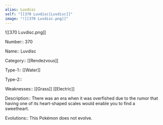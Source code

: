 ```yaml
---
alias: Luvdisc
self: "[[370 Luvdisc|Luvdisc]]"
image: "![[370 Luvdisc.png]]"
---
```


![[370 Luvdisc.png]]


Number:: 370

Name:: Luvdisc

Category:: [[Rendezvous]]

Type-1:: [[Water]]

Type-2:: 

Weaknesses:: [[Grass]] [[Electric]]

Description:: There was an era when it was overfished due to the rumor that having one of its heart-shaped scales would enable you to find a sweetheart.

Evolutions:: This Pokémon does not evolve.
